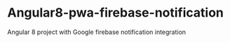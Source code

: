 # Angular8-pwa-firebase-notification
Angular 8 project with Google firebase notification integration
